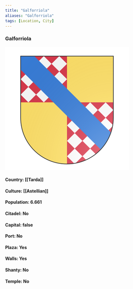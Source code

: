 ```yaml
---
title: "Galforriola"
aliases: "Galforriola"
tags: [Location, City]
---
```

### Galforriola
![](attachment/017fb099d7973a45c68c2c22d1c92889.svg)

#### Country: [[Tarda]]

#### Culture: [[Astellian]]

#### Population: 6.661

#### Citadel: No

#### Capital: false

#### Port: No

#### Plaza: Yes

#### Walls: Yes

#### Shanty: No

#### Temple: No

